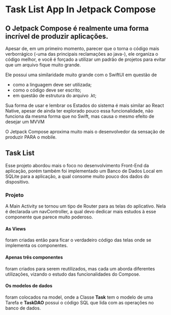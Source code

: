 # Task List App In Jetpack Compose

## O Jetpack Compose é realmente uma forma incrível de produzir aplicações.

Apesar de, 
em um primeiro momento, 
parecer que o torna o código mais verborrágico (-uma das principais reclamações ao java-),
ele organiza o código melhor, 
e você é forçado a utilizar um padrão de projetos para evitar que um arquivo fique muito grande.

Ele possui uma similaridade muito grande com o SwiftUI em questão de 
- como a linguagem deve ser utilizada;
- como o código deve ser escrito;
- em questão de estrutura do arquivo .kt;

Sua forma de usar e lembrar os Estados do sistema é mais similar ao React Native, 
apesar de ainda ter explorado pouco essa funcionalidade, 
não funciona da mesma forma que no Swift, mas causa o mesmo efeito de desejar um MVVM

O Jetpack Compose aproxima muito mais o desenvolvedor da sensação de produzir PARA o mobile.

## Task List
Esse projeto abordou mais o foco no desenvolvimento Front-End da aplicação,
porém também foi implementado um Banco de Dados Local em SQLite para a aplicação,
a qual consome muito pouco dos dados do dispositivo.

### Projeto
A Main Activity se tornou um tipo de Router para as telas do aplicativo.
Nela é declarada um navController, a qual devo dedicar mais estudos à esse 
componente que parece muito poderoso.

#### As Views 
foram criadas então para ficar o verdadeiro código das telas onde se implementa os componentes.

#### Apenas três componentes
foram criados para serem reutilizados, mas cada um aborda diferentes utilizações, vizando o estudo das funcionalidades do Compose.

#### Os modelos de dados
foram colocados na model, onde a Classe **Task** tem o modelo de uma Tarefa e 
**TaskDAO** possui o código SQL que lida com as operações no banco de dados.